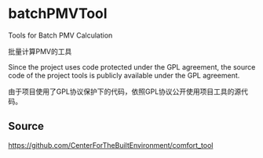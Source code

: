 # batchPMVTool

Tools for Batch PMV Calculation

批量计算PMV的工具


Since the project uses code protected under the GPL agreement, the source code of the project tools is publicly available under the GPL agreement.

由于项目使用了GPL协议保护下的代码，依照GPL协议公开使用项目工具的源代码。

## Source
https://github.com/CenterForTheBuiltEnvironment/comfort_tool
